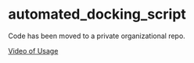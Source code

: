 # automated_docking_script

Code has been moved to a private organizational repo.

[Video of Usage](https://1drv.ms/v/s!AuKaZkNXI68kgUeWYXbtft9BmKn2?e=ljgr8Q)
